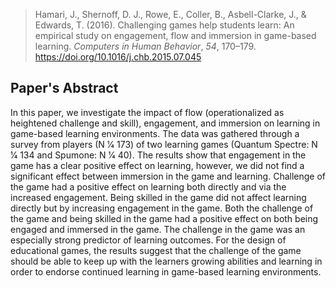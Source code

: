 > Hamari, J., Shernoff, D. J., Rowe, E., Coller, B., Asbell-Clarke, J., & Edwards, T. (2016). Challenging games help students learn: An empirical study on engagement, flow and immersion in game-based learning. _Computers in Human Behavior_, _54_, 170–179. https://doi.org/10.1016/j.chb.2015.07.045
## Paper's Abstract
In this paper, we investigate the impact of flow (operationalized as heightened challenge and skill), engagement, and immersion on learning in game-based learning environments. The data was gathered through a survey from players (N 1⁄4 173) of two learning games (Quantum Spectre: N 1⁄4 134 and Spumone: N 1⁄4 40). The results show that engagement in the game has a clear positive effect on learning, however, we did not find a significant effect between immersion in the game and learning. Challenge of the game had a positive effect on learning both directly and via the increased engagement. Being skilled in the game did not affect learning directly but by increasing engagement in the game. Both the challenge of the game and being skilled in the game had a positive effect on both being engaged and immersed in the game. The challenge in the game was an especially strong predictor of learning outcomes. For the design of educational games, the results suggest that the challenge of the game should be able to keep up with the learners growing abilities and learning in order to endorse continued learning in game-based learning environments.

